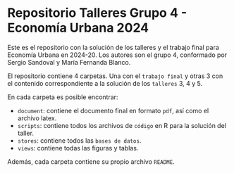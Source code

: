 # Repositorio Talleres Grupo 4 - Economía Urbana 2024

Este es el repositorio con la solución de los talleres y el trabajo final para Economía Urbana en 2024-20. Los autores son el grupo 4, conformado por Sergio Sandoval y María Fernanda Blanco.

El repositorio contiene 4 carpetas. Una con el `trabajo final` y otras 3 con el contenido correspondiente a la solución de los `talleres` 3, 4 y 5. 

En cada carpeta es posible encontrar:

- `document`: contiene el documento final en formato `pdf`, así como el archivo latex.  
- `scripts`: contiene todos los archivos de `código` en R para la solución del taller.
- `stores`: contiene todos las `bases de datos`.
- `views`: contiene todas las figuras y tablas.


Además, cada carpeta contiene su propio archivo `README`.